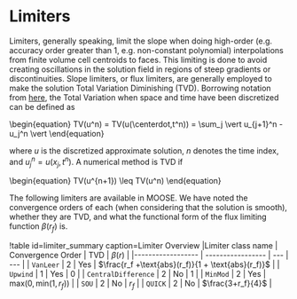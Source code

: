 # Limiters

Limiters, generally speaking, limit the slope when doing high-order (e.g. accuracy order greater than
1, e.g. non-constant polynomial) interpolations from finite volume cell
centroids to faces. This limiting is done to avoid creating oscillations in the
solution field in regions of steep gradients or discontinuities. Slope limiters,
or flux limiters, are generally employed to make the solution Total Variation
Diminishing (TVD). Borrowing notation from
[here](https://en.wikipedia.org/wiki/Total_variation_diminishing), the Total
Variation when space and time have been discretized can be defined as

\begin{equation}
TV(u^n) = TV(u(\centerdot,t^n)) = \sum_j \vert u_{j+1}^n - u_j^n \vert
\end{equation}

where $u$ is the discretized approximate solution, $n$ denotes the time index,
and $u_j^n = u(x_j,t^n)$. A numerical method is TVD if

\begin{equation}
TV(u^{n+1}) \leq TV(u^n)
\end{equation}


The following limiters are available in MOOSE. We have noted the convergence
orders of each (when considering that the solution is smooth), whether they are
TVD, and what the functional form of the flux limiting function $\beta(r_f)$ is.

!table id=limiter_summary caption=Limiter Overview
|Limiter class name | Convergence Order | TVD | $\beta(r)$ |
|------------------ | ----------------- | --- | --- |
| `VanLeer`          | 2                 | Yes | $\frac{r_f +\text{abs}(r_f)}{1 + \text{abs}(r_f)}$ |
| `Upwind`           | 1                 | Yes | 0 |
| `CentralDifference` | 2                | No | 1 |
| `MinMod`           | 2                 | Yes | $\text{max}(0, \text{min}(1, r_f))$ |
| `SOU`              | 2                 | No | $r_f$ |
| `QUICK`            | 2                 | No | $\frac{3+r_f}{4}$ |
